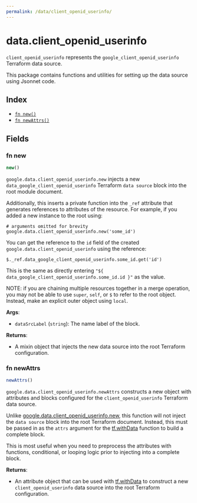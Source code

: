 ```yaml
---
permalink: /data/client_openid_userinfo/
---
```


# data.client_openid_userinfo

`client_openid_userinfo` represents the `google_client_openid_userinfo` Terraform data source.



This package contains functions and utilities for setting up the data source using Jsonnet code.


## Index

* [`fn new()`](#fn-new)
* [`fn newAttrs()`](#fn-newattrs)

## Fields

### fn new

```ts
new()
```


`google.data.client_openid_userinfo.new` injects a new `data_google_client_openid_userinfo` Terraform `data source`
block into the root module document.

Additionally, this inserts a private function into the `_ref` attribute that generates references to attributes of the
resource. For example, if you added a new instance to the root using:

    # arguments omitted for brevity
    google.data.client_openid_userinfo.new('some_id')

You can get the reference to the `id` field of the created `google.data.client_openid_userinfo` using the reference:

    $._ref.data_google_client_openid_userinfo.some_id.get('id')

This is the same as directly entering `"${ data_google_client_openid_userinfo.some_id.id }"` as the value.

NOTE: if you are chaining multiple resources together in a merge operation, you may not be able to use `super`, `self`,
or `$` to refer to the root object. Instead, make an explicit outer object using `local`.

**Args**:
  - `dataSrcLabel` (`string`): The name label of the block.

**Returns**:
- A mixin object that injects the new data source into the root Terraform configuration.


### fn newAttrs

```ts
newAttrs()
```


`google.data.client_openid_userinfo.newAttrs` constructs a new object with attributes and blocks configured for the `client_openid_userinfo`
Terraform data source.

Unlike [google.data.client_openid_userinfo.new](#fn-new), this function will not inject the `data source`
block into the root Terraform document. Instead, this must be passed in as the `attrs` argument for the
[tf.withData](https://github.com/tf-libsonnet/core/tree/main/docs#fn-withdata) function to build a complete block.

This is most useful when you need to preprocess the attributes with functions, conditional, or looping logic prior to
injecting into a complete block.

**Returns**:
  - An attribute object that can be used with [tf.withData](https://github.com/tf-libsonnet/core/tree/main/docs#fn-withdata) to construct a new `client_openid_userinfo` data source into the root Terraform configuration.
